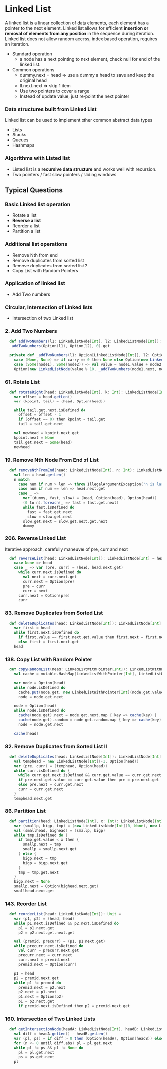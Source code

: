 # Linked List

A linked list is a linear collection of data elements, each element has a pointer to the next element.
Linked list allows for efficient **insertion or removal of elements from any position** in the sequence during iteration.
Linked list does not allow random access, index based operation, requires an iteration.

- Standard operation
    - a node has a next pointing to next element, check null for end of the linked list. 
- Common operations
    - dummy.next = head => use a dummy a head to save and keep the original head
    - ll.next.next => skip 1 item
    - Use two pointers to cover a range 
    - Instead of update value, just re-point the next pointer 

### Data structures built from Linked List
Linked list can be used to implement other common abstract data types
- Lists
- Stacks
- Queues
- Hashmaps

### Algorithms with Listed list
- Listed list is a **recursive data structure** and works well with recursion.
- Two pointers / fast slow pointers / sliding windows

## Typical Questions 
### Basic Linked list operation
- Rotate a list
- **Reverse a list**
- Reorder a list
- Partition a list

### Additional list operations
- Remove Nth from end
- Remove duplicates from sorted list
- Remove duplicates from sorted list 2
- Copy List with Random Pointers

### Application of linked list
- Add Two numbers

### Circular, Intersection of Linked lists
- Intersection of two Linked list

### 2. Add Two Numbers
```scala
  def addTwoNumbers(l1: LinkedListNode[Int], l2: LinkedListNode[Int]): LinkedListNode[Int] =
  _addTwoNumbers(Option(l1), Option(l2), 0).get

  private def _addTwoNumbers(l1: Option[LinkedListNode[Int]], l2: Option[LinkedListNode[Int]], carry: Int): Option[LinkedListNode[Int]] = (l1, l2) match
    case (None, None) => if carry == 0 then None else Option(new LinkedListNode(1, None))
    case (Some(node1), Some(node2)) => val value = node1.value + node2.value + carry
    Option(new LinkedListNode(value % 10, _addTwoNumbers(node1.next, node2.next, value / 10)))
```

### 61. Rotate List
```scala
  def rotateRight(head: LinkedListNode[Int], k: Int): LinkedListNode[Int] =
    var offset = head.getLen()
    var (kpoint, tail) = (head, Option(head))

    while tail.get.next.isDefined do
      offset = offset - 1
      if (offset == 0) then kpoint = tail.get
      tail = tail.get.next

    val newhead = kpoint.next.get
    kpoint.next = None
    tail.get.next = Some(head)
    newhead
```

### 19. Remove Nth Node From End of List
```scala
  def removeNthFromEnd(head: LinkedListNode[Int], n: Int): LinkedListNode[Int] =
    val len = head.getLen()
    n match
      case num if num > len => throw IllegalArgumentException("n is larger than the length of head")
      case num if num == len => head.next.get
      case _ =>
        var (dummy, fast, slow) = (head, Option(head), Option(head))
        (0 to n).foreach(_ => fast = fast.get.next)
        while fast.isDefined do
          fast = fast.get.next
          slow = slow.get.next
        slow.get.next = slow.get.next.get.next
        dummy
```

### 206. Reverse Linked List
Iterative approach, carefully maneuver of pre, curr and next
```scala
  def reverseList(head: LinkedListNode[Int]): LinkedListNode[Int] = head.next match
    case None => head
    case _ => var (pre, curr) = (head, head.next.get)
      while curr.next.isDefined do
        val next = curr.next.get
        curr.next = Option(pre)
        pre = curr
        curr = next
      curr.next = Option(pre) 
      curr
```

### 83. Remove Duplicates from Sorted List
```scala
  def deleteDuplicates(head: LinkedListNode[Int]): LinkedListNode[Int] =
    var first = head
    while first.next.isDefined do
      if first.value == first.next.get.value then first.next = first.next.get.next
      else first = first.next.get
    head
```

### 138. Copy List with Random Pointer
```scala
  def copyRandomList(head: LinkedListWithPointer[Int]): LinkedListWithPointer[Int] =
    val cache = mutable.HashMap[LinkedListWithPointer[Int], LinkedListWithPointer[Int]]()

    var node = Option(head)
    while node.isDefined do
      cache.put(node.get, new LinkedListWithPointer[Int](node.get.value, None, None))
      node = node.get.next

    node = Option(head)
    while node.isDefined do
      cache(node.get).next = node.get.next.map { key => cache(key) }
      cache(node.get).random = node.get.random.map { key => cache(key) }
      node = node.get.next

    cache(head)
```

### 82. Remove Duplicates from Sorted List II
```scala
  def deleteDuplicates(head: LinkedListNode[Int]): LinkedListNode[Int] =
    val temphead = new LinkedListNode[Int](-1, Option(head))
    var (pre, curr) = (temphead, Option(head))
    while curr.isDefined do {
      while curr.get.next.isDefined && curr.get.value == curr.get.next.get.value do curr = curr.get.next
      if pre.next.get.value == curr.get.value then pre = pre.next.get
      else pre.next = curr.get.next
      curr = curr.get.next
    }
    temphead.next.get
```

### 86. Partition List
```scala
  def partition(head: LinkedListNode[Int], x: Int): LinkedListNode[Int] =
    var (smallp, bigp, tmp) = (new LinkedListNode[Int](0, None), new LinkedListNode[Int](0, None), Option(head))
    val (smallhead, bighead) = (smallp, bigp)
    while tmp.isDefined do {
      if tmp.get.value < x then {
        smallp.next = tmp
        smallp = smallp.next.get
      } else {
        bigp.next = tmp
        bigp = bigp.next.get
      }
      tmp = tmp.get.next
    }
    bigp.next = None
    smallp.next = Option(bighead.next.get)
    smallhead.next.get
```

### 143. Reorder List
```scala
  def reorderList(head: LinkedListNode[Int]): Unit =
    var (p1, p2) = (head, head)
    while p1.next.isDefined && p2.next.isDefined do
      p1 = p1.next.get
      p2 = p2.next.get.next.get

    val (premid, precurr) = (p1, p1.next.get)
    while precurr.next.isDefined do
      val curr = precurr.next.get
      precurr.next = curr.next
      curr.next = premid.next
      premid.next = Option(curr)

    p1 = head
    p2 = premid.next.get
    while p1 != premid do
      premid.next = p2.next
      p2.next = p1.next
      p1.next = Option(p2)
      p1 = p2.next.get
      if premid.next.isDefined then p2 = premid.next.get
```

### 160. Intersection of Two Linked Lists
```scala
  def getIntersectionNode(headA: LinkedListNode[Int], headB: LinkedListNode[Int]): Option[LinkedListNode[Int]] =
    val diff = headA.getLen() - headB.getLen()
    var (pl, ps) = if diff > 0 then (Option(headA), Option(headB)) else (Option(headB), Option(headA))
    for (n <- 0 until diff.abs) pl = pl.get.next
    while pl != ps && pl != None do
      pl = pl.get.next
      ps = ps.get.next
    pl
```